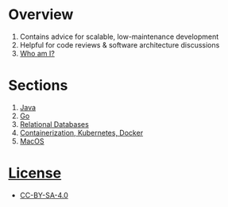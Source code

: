 # Overview
1. Contains advice for scalable, low-maintenance development
1. Helpful for code reviews & software architecture discussions
1. [Who am I?](https://www.linkedin.com/in/wcarmon)


# Sections
1. [Java](./java)
1. [Go](./golang)
1. [Relational Databases](./rdbms)
1. [Containerization, Kubernetes, Docker](./containers)
1. [MacOS](./macos)


# [License](./LICENSE)
- [CC-BY-SA-4.0](https://creativecommons.org/licenses/by-sa/4.0/)
